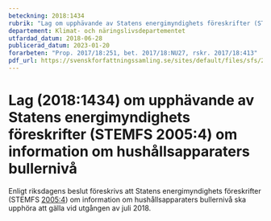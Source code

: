```yaml
---
beteckning: 2018:1434
rubrik: "Lag om upphävande av Statens energimyndighets föreskrifter (STEMFS 2005:4) om information om hushållsapparaters bullernivå"
departement: Klimat- och näringslivsdepartementet
utfardad_datum: 2018-06-28
publicerad_datum: 2023-01-20
forarbeten: "Prop. 2017/18:251, bet. 2017/18:NU27, rskr. 2017/18:413"
pdf_url: https://svenskforfattningssamling.se/sites/default/files/sfs/2018-06/SFS2018-1434.pdf
---
```


# Lag (2018:1434) om upphävande av Statens energimyndighets föreskrifter (STEMFS 2005:4) om information om hushållsapparaters bullernivå

Enligt riksdagens beslut föreskrivs att Statens energimyndighets föreskrifter (STEMFS [2005:4](https://selex.se/eli/sfs/2005/4)) om information om hushållsapparaters bullernivå ska upphöra att gälla vid utgången av juli 2018.